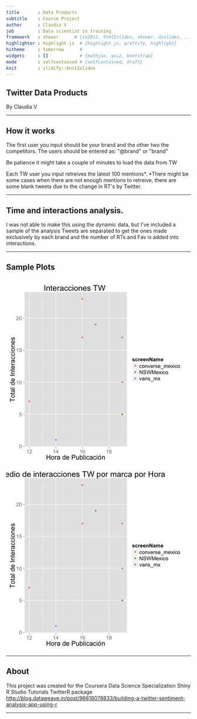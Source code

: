 ```yaml
---
title       : Data Products
subtitle    : Course Project
author      : Claudia V
job         : Data scientist in training
framework   : shower      # {io2012, html5slides, shower, dzslides, ...}
highlighter : highlight.js  # {highlight.js, prettify, highlight}
hitheme     : tomorrow      # 
widgets     : []            # {mathjax, quiz, bootstrap}
mode        : selfcontained # {selfcontained, draft}
knit        : slidify::knit2slides
---
```


## Twitter Data Products 
By Claudia V


--- 

## How it works
The first user you input should be your brand and the other two the competitors. 
The users should be entered as: "@brand" or "brand"

Be patience it might take a couple of minutes to load the data from TW

Each TW user you input retreives the latest 100 mentions*. 
*There might be some cases when there are not enough mentions to retreive, there are some blank tweets due to the change in RT's by Twitter. 



--- 
## Time and interactions analysis. 
I was not able to make this using the dynamic data, but I've included a sample of the analysis 
Tweets are separated to get the ones made exclusively by each brand and the number of RTs and Fav is added into interactions. 

--- 
## Sample Plots 
![plot of chunk chunk_name](assets/fig/chunk_name-1.png) ![plot of chunk chunk_name](assets/fig/chunk_name-2.png) 

---
## About
This project was created for the Coursera Data Science Specialization
Shiny R Studio Tutorials
TwitterR package
http://blog.dataweave.in/post/96618078833/building-a-twitter-sentiment-analysis-app-using-r

--- 
